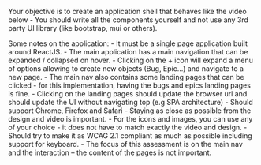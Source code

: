  Your objective is to create an application shell that behaves like the video below - You should write all the components yourself and not use any 3rd party UI library (like bootstrap, mui or others).

Some notes on the application:
    - It must be a single page application built around ReactJS.
    - The main application has a main navigation that can be expanded / collapsed on hover.
    - Clicking on the + icon will expand a menu of options allowing to create new objects (Bug, Epic…) and navigate to a new page.
    - The main nav also contains some landing pages that can be clicked - for this implementation, having the bugs and epics landing pages is fine.
    - Clicking on the landing pages should update the browser url and should update the UI without navigating top (e.g SPA architecture)
    - Should support Chrome, Firefox and Safari
    - Staying as close as possible from the design and video is important.
    - For the icons and images, you can use any of your choice - it does not have to match exactly the video and design.
    - Should try to make it as WCAG 2.1 compliant as much as possible including support for keyboard.
    - The focus of this assessment is on the main nav and the interaction – the content of the pages is not important.


